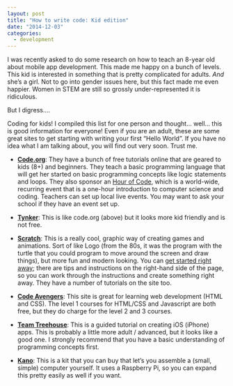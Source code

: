 ```yaml
---
layout: post
title: "How to write code: Kid edition"
date: "2014-12-03"
categories:
  - development
---
```


I was recently asked to do some research on how to teach an 8-year old about mobile app development.   This made me happy on a bunch of levels.  This kid is interested in something that is pretty complicated for adults.  _And_ she’s a girl.  Not to go into gender issues here, but this fact made me even happier.  Women in STEM are still so grossly under-represented it is ridiculous.

But I digress….

Coding for kids!  I compiled this list for one person and thought… well… this is good information for everyone!  Even if you are an adult, these are some great sites to get starting with writing your first “Hello World”.  If you have no idea what I am talking about, you will find out very soon.  Trust me.

* __[Code.org](http://code.org/learn)__: They have a bunch of free tutorials online that are geared to kids (8+) and beginners.  They teach a basic programming language that will get her started on basic programming concepts like logic statements and loops. They also sponsor an [Hour of Code](http://hourofcode.com/us), which is a world-wide, recurring event that is a one-hour introduction to computer science and coding.  Teachers can set up local live events.  You may want to ask your school if they have an event set up.

* __[Tynker](http://www.tynker.com/)__: This is like code.org (above) but it looks more kid friendly and is not free.

* __[Scratch](http://scratch.mit.edu/)__: This is a really cool, graphic way of creating games and animations.  Sort of like Logo (from the 80s, it was the program with the turtle that you could program to move around the screen and draw things), but more fun and modern looking. You can [get started right away](http://scratch.mit.edu/projects/editor/?tip_bar=getStarted); there are tips and instructions on the right-hand side of the page, so you can work through the instructions and create something right away.  They have a number of tutorials on the site too.

* __[Code Avengers](http://www.codeavengers.com/courses)__: This site is great for learning web development (HTML and CSS).  The level 1 courses for HTML/CSS and Javascript are both free, but they do charge for the level 2 and 3 courses.

* __[Team Treehouse](http://teamtreehouse.com/tracks/ios-development-with-objectivec)__: This is a guided tutorial on creating iOS (iPhone) apps.  This is probably a little more adult / advanced, but it looks like a good one.  I strongly recommend that you have a basic understanding of programming concepts first.

* __[Kano](http://www.kano.me/kit)__: This is a kit that you can buy that let’s you assemble a (small, simple) computer yourself.  It uses a Raspberry Pi, so you can expand this pretty easily as well if you want.
